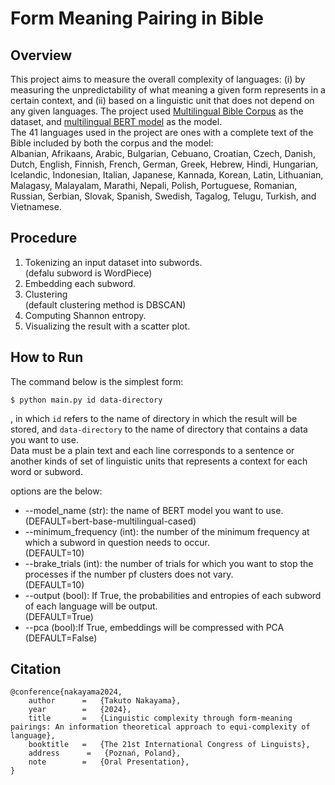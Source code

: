 # Form Meaning Pairing in Bible

## Overview
This project aims to measure the overall complexity of languages:
(i) by measuring the unpredictability of what meaning a given form represents in a certain context, and
(ii) based on a linguistic unit that does not depend on any given languages.
The project used [Multilingual Bible Corpus](https://christos-c.com/bible/) as the dataset, and [multilingual BERT model](https://huggingface.co/google-bert/bert-base-multilingual-cased) as the model.<br>
The 41 languages used in the project are ones with a complete text of the Bible included by both the corpus and the model:<br>
Albanian, Afrikaans, Arabic, Bulgarian, Cebuano, Croatian, Czech, Danish, Dutch, English, Finnish, French, German, Greek, Hebrew, Hindi, Hungarian, Icelandic, Indonesian, Italian, Japanese, Kannada, Korean, Latin, Lithuanian, Malagasy, Malayalam, Marathi, Nepali, Polish, Portuguese, Romanian, Russian, Serbian, Slovak, Spanish, Swedish, Tagalog, Telugu, Turkish, and Vietnamese.

## Procedure
1. Tokenizing an input dataset into subwords.<br>
   (defalu subword is WordPiece)
2. Embedding each subword.
3. Clustering<br>
   (default clustering method is DBSCAN)
4. Computing Shannon entropy.
5. Visualizing the result with a scatter plot.

## How to Run
The command below is the simplest form:
```
$ python main.py id data-directory
```
, in which `id` refers to the name of directory in which the result will be stored, and `data-directory` to the name of directory that contains a data you want to use.<br>
Data must be a plain text and each line corresponds to a sentence or another kinds of set of linguistic units that represents a context for each word or subword.

options are the below:
- --model_name (str): the name of BERT model you want to use.<br>(DEFAULT=bert-base-multilingual-cased)
- --minimum_frequency (int): the number of the minimum frequency at which a subword in question needs to occur.<br>(DEFAULT=10)
- --brake_trials (int): the number of trials for which you want to stop the processes if the number pf clusters does not vary.<br>(DEFAULT=10)
- --output (bool): If True, the probabilities and entropies of each subword of each language will be output.<br>(DEFAULT=True)
- --pca (bool):If True, embeddings will be compressed with PCA<br>(DEFAULT=False)


## Citation
```
@conference{nakayama2024,
    author      =   {Takuto Nakayama},
    year        =   {2024},
    title       =   {Linguistic complexity through form-meaning pairings: An information theoretical approach to equi-complexity of language},
    booktitle   =   {The 21st International Congress of Linguists},
    address      =   {Poznań, Poland},
    note        =   {Oral Presentation},
}
```